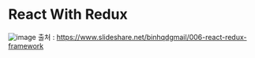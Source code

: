 # React With Redux

![image](https://user-images.githubusercontent.com/36777981/167545712-7ac9cc37-0375-4c58-8886-ab3f5b711105.png)
출처 : https://www.slideshare.net/binhqdgmail/006-react-redux-framework
